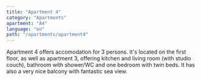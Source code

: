 ```yaml
---
title: "Apartment 4"
category: "Apartments"
apartment: "A4"
language: "en"
path: "/apartments/apartment4"
---
```


Apartment 4 offers accomodation for 3 persons. It's located on the first floor, as well as apartment 3, offering kitchen and living room (with studio couch), bathroom with shower/WC and one bedroom with twin beds. It has also a very nice balcony with fantastic sea view.
